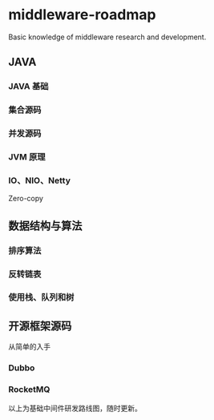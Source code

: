 
# middleware-roadmap

 Basic knowledge of middleware research and development.

## JAVA

### JAVA 基础

### 集合源码

### 并发源码

### JVM 原理

### IO、NIO、Netty

Zero-copy

## 数据结构与算法

### 排序算法

### 反转链表

### 使用栈、队列和树

## 开源框架源码

从简单的入手

### Dubbo

### RocketMQ


以上为基础中间件研发路线图，随时更新。